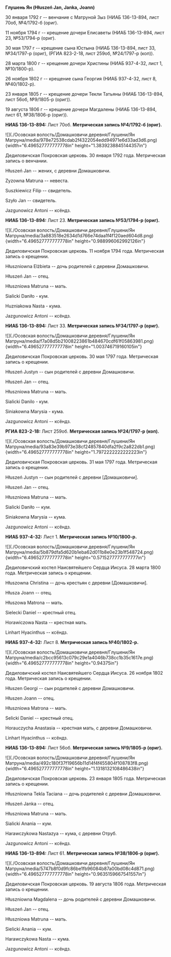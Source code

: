 **Глушень Ян (Hłuszeń Jan, Janka, Joann)**

30 января 1792 г -- венчание с Матруной Зыз (НИАБ 136-13-894, лист 70об,
№4/1792-б (ориг).

11 ноября 1794 г -- крещение дочери Елисаветы (НИАБ 136-13-894, лист 23,
№53/1794-р (ориг).

30 мая 1797 г -- крещение сына Юстына (НИАБ 136-13-894, лист 33,
№34/1797-р (ориг), (РГИА 823-2-18, лист 259об, №24/1797-р (коп)).

28 марта 1800 г -- крещение дочери Христины (НИАБ 937-4-32, лист 1,
№10/1800-р).

26 ноября 1802 г -- крещение сына Георгия (НИАБ 937-4-32, лист 8,
№40/1802-р).

23 января 1805 г -- крещение дочери Текли Татьяны (НИАБ 136-13-894, лист
56об, №9/1805-р (ориг)).

19 августа 1806 г -- крещение дочери Магдалены (НИАБ 136-13-894, лист
61, №38/1806-р (ориг)).

**НИАБ 136-13-894:** Лист 70об. **Метрическая запись №4/1792-б (ориг).**

![](./Осовская волость/Домашковичи деревня/Глушени/Ян Матруна/media/978e72538cdab2f4322054edd94971e6d33ad3d6.png){width="6.496527777777778in"
height="1.3839238845144357in"}

Дедиловичская Покровская церковь. 30 января 1792 года. Метрическая
запись о венчании.

Hłuszeń Jan -- жених, с деревни Домашковичи.

Zyzowna Matruna -- невеста.

Suszkiewicz Filip -- свидетель.

Szyło Jan -- свидетель.

Jazgunowicz Antoni -- ксёндз.

**НИАБ 136-13-894:** Лист 23. **Метрическая запись №53/1794-р (ориг).**

![](./Осовская волость/Домашковичи деревня/Глушени/Ян Матруна/media/3a883518e2634d1d766e74daa1f4f120aed604d8.png){width="6.496527777777778in"
height="0.988996062992126in"}

Дедиловичская Покровская церковь. 11 ноября 1794 года. Метрическая
запись о крещении.

Hłuszniowna Elżbieta -- дочь родителей с деревни Домашковичи.

Hłuszeń Jan -- отец.

Hłuszniowa Matruna -- мать.

Sialicki Daniło - кум.

Huzniakowa Nasta - кума.

Jazgunowicz Antoni -- ксёндз.

**НИАБ 136-13-894:** Лист 33. **Метрическая запись №34/1797-р (ориг).**

![](./Осовская волость/Домашковичи деревня/Глушени/Ян Матруна/media/f7a08d5b21008223861b484670cdf61f05863981.png){width="6.496527777777778in"
height="1.003746719160105in"}

Дедиловичская Покровская церковь. 30 мая 1797 года. Метрическая запись о
крещении.

Hłuszeń Justyn -- сын родителей с деревни Домашковичи.

Hłuszeń Jan -- отец.

Hłuszniowa Matruna -- мать.

Sialicki Danilo - кум.

Siniakowna Marysia - кума.

Jazgunowicz Antoni -- ксёндз.

**РГИА 823-2-18:** Лист 259об. **Метрическая запись №24/1797-р (коп).**

![](./Осовская волость/Домашковичи деревня/Глушени/Ян Матруна/media/93a83e39b973e38cf24857840dfa2f9c2a822db1.png){width="6.496527777777778in"
height="1.7972222222222223in"}

Дедиловичская Покровская церковь. 31 мая 1797 года. Метрическая запись о
крещении.

Hłuszeń Justyn -- сын родителей с деревни \[Домашковичи\].

Hłuszeń Jan -- отец.

Hłuszniowa Matruna -- мать.

Sialicki Daniło -- кум.

Siniakowna Marysia -- кума.

Jazgunowicz Antoni -- ксёндз.

**НИАБ 937-4-32:** Лист 1. **Метрическая запись №10/1800-р.**

![](./Осовская волость/Домашковичи деревня/Глушени/Ян Матруна/media/5b879dfa5d620b1eba62d011b8e0e23b1f548724.png){width="6.496527777777778in"
height="0.5715277777777777in"}

Дедиловичский костел Наисвятейшего Сердца Иисуса. 28 марта 1800 года.
Метрическая запись о крещении.

Hłuszowna Christina -- дочь крестьян с деревни \[Домашковичи\].

Hłusza Joann -- отец.

Hłuszowa Matrona -- мать.

Sielecki Daniel -- крестный отец.

Horawiczowa Nasta -- крестная мать.

Linhart Hyacinthus -- ксёндз.

**НИАБ 937-4-32:** Лист 8. **Метрическая запись №40/1802-р.**

![](./Осовская волость/Домашковичи деревня/Глушени/Ян Матруна/media/c2bcc95613c079c29e1a4046b738cc1b35c1617e.png){width="6.496527777777778in"
height="0.94375in"}

Дедиловичский костел Наисвятейшего Сердца Иисуса. 26 ноября 1802 года.
Метрическая запись о крещении.

Hłuszen Georgi -- сын родителей с деревни Домашковичи.

Hłuszen Joann -- отец.

Hłuszniowa Matrona -- мать.

Selicki Daniel -- крестный отец.

Horauczycha Anastasia -- крестная мать, с деревни Домашковичи.

Linhart Hyacinthus -- ксёндз.

**НИАБ 136-13-894:** Лист 56об. **Метрическая запись №9/1805-р (ориг).**

![](./Осовская волость/Домашковичи деревня/Глушени/Ян Матруна/media/492c180f37f19656b11d14f4f455804f108783f8.png){width="6.496527777777778in"
height="1.1318132108486438in"}

Дедиловичская Покровская церковь. 23 января 1805 года. Метрическая
запись о крещении.

Hłuszniowna Tekla Taciana -- дочь родителей с деревни Домашковичи.

Hłuszeń Janka -- отец.

Hłuszniowa Matruna -- мать.

Sialicki Anania -- кум.

Harawczykowa Nastazya -- кума, с деревни Отруб.

Jazgunowicz Antoni -- ксёндз.

**НИАБ 136-13-894:** Лист 61. **Метрическая запись №38/1806-р (ориг).**

![](./Осовская волость/Домашковичи деревня/Глушени/Ян Матруна/media/5747b8f0d9fc86be1fb96084b87a00bd08c4d871.png){width="6.496527777777778in"
height="0.9635159667541557in"}

Дедиловичская Покровская церковь. 19 августа 1806 года. Метрическая
запись о крещении.

Hłuszniowna Magdalena -- дочь родителей с деревни Домашковичи.

Hłuszeń Jan -- отец.

Hłuszniowa Matruna -- мать.

Sielicki Anania -- кум.

Harawczykowa Nasta -- кума.

Jazgunowicz Antoni -- ксёндз.
